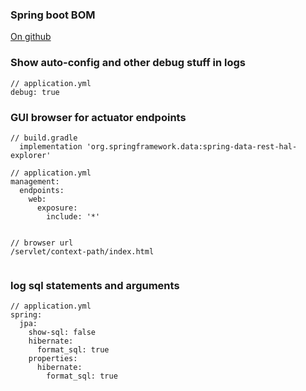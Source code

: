 ### Spring boot BOM
[On github](https://github.com/spring-projects/spring-boot/blob/master/spring-boot-project/spring-boot-dependencies/build.gradle)

### Show auto-config and other debug stuff in logs
```
// application.yml
debug: true
```

### GUI browser for actuator endpoints
```
// build.gradle
  implementation 'org.springframework.data:spring-data-rest-hal-explorer'

// application.yml
management:
  endpoints:
    web:
      exposure:
        include: '*'


// browser url
/servlet/context-path/index.html


```

### log sql statements and arguments
```
// application.yml
spring:
  jpa:
    show-sql: false
    hibernate:
      format_sql: true
    properties:
      hibernate:
        format_sql: true

```
